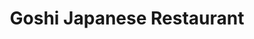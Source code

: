 ---
layout: place
title: "Goshi Japanese Restaurant"
permalink: /california/paso-robles/goshi-japanese-restaurant.html
stateAbbr: CA
stateName: California
cityName: Paso Robles
seo:
  name: "Goshi Japanese Restaurant"
  type: Restaurant
  links: null
description: "Goshi Japanese Restaurant serves delicious sushi in Paso Robles, California. Try fresh Japanese dishes for a great dining experience. "
place_id: ChIJcyFtHGrF7IARJx2gh_3WRyM
photos:
  - name: >-
      places/ChIJcyFtHGrF7IARJx2gh_3WRyM/photos/AeeoHcIzQiGzooYYmVoHV34efJhA8yqyY6hSli2IdvYTBjnkdxI6q_HlW5E-FUjJvO8Jcp2yhF_z_5aim_st1lFEakGb8jKT3-9LQA_EMJdd1f7bscixCs6DbE4GzDBcisnW6ehDUUTVZ1toWpUJ2i-Z3zK28AQG1Y30zQH2-jyriknrtYGmiQmsh77nYEDm3KA8fA8G-vLPAjJRYQeY65V0dVzRlPWb0Q1Sp4FKCzCGkhJiJWFCupkISWGwrwcG9FzaGpMROxOy3A602f35fZtVjt2kVlJ3-_Gp7s9ajN5HqUvFNTI6Q9NJulgQ257RluWMGCeZBSsfCDTBdmHOfF-0S06iDqtGqrz45f3qnV30Pl-KUp9a7RhpRoL9dpOM7xdOBTYSXHlVPswCHJb5KeYBW3bKuwaSJRHevetPPHL2XEtdrA
    widthPx: 4032
    heightPx: 3024
    authorAttributions:
      - displayName: nobuhiro shibata
        uri: https://maps.google.com/maps/contrib/111172630312833550729
        photoUri: >-
          https://lh3.googleusercontent.com/a-/ALV-UjXz1EqA-md7cZ0H8nbe0y2fCfAMPhyaC16hryp7OvoOceFB8WLz=s100-p-k-no-mo
    flagContentUri: >-
      https://www.google.com/local/imagery/report/?cb_client=maps_api_places.places_api&image_key=!1e10!2sCIHM0ogKEICAgICWwYy4SA&hl=en-US
    googleMapsUri: >-
      https://www.google.com/maps/place//data=!3m4!1e2!3m2!1sCIHM0ogKEICAgICWwYy4SA!2e10!4m2!3m1!1s0x80ecc56a1c6d2173:0x2347d6fd87a01d27
  - name: >-
      places/ChIJcyFtHGrF7IARJx2gh_3WRyM/photos/AeeoHcIeXG-Lb03Kp_sQGiXlLr9uJsbhff0buOLbwydHoStP0Ew552hGbP9Al8bMf97ObxpP-JxB1lK49BSQT1RR1Kgi9Ll0qHxpvS_6vstlp5wWalY7kCR6k7uFKxsGsoupEF0DgKVbpd0O3WEQo-fcJkDueXlaOjMjXFiZRgUafayr-7q-2w8vbWVgEQAnAlyeI9RegGTh3U7SAAan0Ck58ofWvNbvjy7H1EKVLie19rh6yU1vAGcH8IRYWsqJ4w8KJ0pccytjfeU0yM8vtgOOlXY1HM3_nwi23H8hRN_QCnBoSA
    widthPx: 900
    heightPx: 600
    authorAttributions:
      - displayName: Goshi Japanese Restaurant
        uri: https://maps.google.com/maps/contrib/111219445610561517582
        photoUri: >-
          https://lh3.googleusercontent.com/a-/ALV-UjWXAdHOZ15om8cXB8vViiyh-Ef5dfnAgQWVozoEmpMoNiyBGjc=s100-p-k-no-mo
    flagContentUri: >-
      https://www.google.com/local/imagery/report/?cb_client=maps_api_places.places_api&image_key=!1e10!2sAF1QipNaByWLDSRZSRKSW_gZIFZ1cYJ4Z99w5NLBzXBr&hl=en-US
    googleMapsUri: >-
      https://www.google.com/maps/place//data=!3m4!1e2!3m2!1sAF1QipNaByWLDSRZSRKSW_gZIFZ1cYJ4Z99w5NLBzXBr!2e10!4m2!3m1!1s0x80ecc56a1c6d2173:0x2347d6fd87a01d27
  - name: >-
      places/ChIJcyFtHGrF7IARJx2gh_3WRyM/photos/AeeoHcJaK5adnE0twn6UJLfvlgERqFbc1MAdD1aiLjewjdeYjTCw6zz7a1VN37-Pk1CmqlJHVSZRC_aActs7bZUP4GfpDaRTeKpj8RzpIQBfEXjUVF-ZuSlHhiUl-OdTH8AjnkJxGswKnhMo_XIwoDt3yq_2WPdJyFAqlZAFMC0CfaEwQR1QH3-GdGL3bkRH_iluJuRoYw5V8JM-R3lQepFJxtBeWFdefwWEPvZMsYlWRaFU8cnC6FNV6EkUPTzCuFzOrU6rLExjPCk1Ma43sGMNNlAKYU4EIBA4e_Co_KIOw9MQQIdLu6RnrSgjAXkVbG04tXZMGBXkLbkmXivEVoLF5K8d8EYLK73YgzTh3j6rHK1uu5VyTsEp5LMsUEt3lyOy3OgnWNrrAvm88Ob4Hlf-FeJ3vt9WaSa9haLUTcNbo5o
    widthPx: 4032
    heightPx: 3024
    authorAttributions:
      - displayName: Marcus Oberlander
        uri: https://maps.google.com/maps/contrib/105935096671540394426
        photoUri: >-
          https://lh3.googleusercontent.com/a-/ALV-UjUVxi00Hw91ADSc1TIE4ByoolUsm0hGKQjc1hC0qN14bpsS1AUk0A=s100-p-k-no-mo
    flagContentUri: >-
      https://www.google.com/local/imagery/report/?cb_client=maps_api_places.places_api&image_key=!1e10!2sCIHM0ogKEICAgMDgjqaTcA&hl=en-US
    googleMapsUri: >-
      https://www.google.com/maps/place//data=!3m4!1e2!3m2!1sCIHM0ogKEICAgMDgjqaTcA!2e10!4m2!3m1!1s0x80ecc56a1c6d2173:0x2347d6fd87a01d27
  - name: >-
      places/ChIJcyFtHGrF7IARJx2gh_3WRyM/photos/AeeoHcIKPIOV46e5I0HpOtI4y0p8DBogZpzQOXa5H79yw7qJmYFJl_9FdH5hXqah4AUDOvK8EoqqilCGVxqy6wlCrHWI9ayOB83UR-HxZAV8zBND7ht5MD0SsA9lw_hqbPiMWPUBHF9NVKlpRq4Ua737UBuum_MoaUCISzOlEMANjmp0k0r0X-1QBRlzVFNxDnYr5tha1KCsFk7Y-dR2eyKy21YyQgSL1RwV2YpArRs4b8eH__zPJDIBYjrO1YrdbOOrOmVDoZKfwYpOVcF3KbvgGqQxe65VdsMDyu-wqU7zI5di7w
    widthPx: 1200
    heightPx: 800
    authorAttributions:
      - displayName: Goshi Japanese Restaurant
        uri: https://maps.google.com/maps/contrib/111219445610561517582
        photoUri: >-
          https://lh3.googleusercontent.com/a-/ALV-UjWXAdHOZ15om8cXB8vViiyh-Ef5dfnAgQWVozoEmpMoNiyBGjc=s100-p-k-no-mo
    flagContentUri: >-
      https://www.google.com/local/imagery/report/?cb_client=maps_api_places.places_api&image_key=!1e10!2sAF1QipP1xY4LHqDr-jPRmlNtGdh5CDBQymHACLh77cmH&hl=en-US
    googleMapsUri: >-
      https://www.google.com/maps/place//data=!3m4!1e2!3m2!1sAF1QipP1xY4LHqDr-jPRmlNtGdh5CDBQymHACLh77cmH!2e10!4m2!3m1!1s0x80ecc56a1c6d2173:0x2347d6fd87a01d27
  - name: >-
      places/ChIJcyFtHGrF7IARJx2gh_3WRyM/photos/AeeoHcICYztOZ8xI3T9Zg-rH6ccxHT4VMPJPw8TxV8gLcAp0UItzYiiSowhu3j7d5YKUbX2o6V2YZvb4mtrW6GQANSmKWnq42c3agh-K7dHL9IdU0y8Y_W32KTX690FxQxFDAm5-KPEbZncEZhKUUJAcjCSeCVFk6-68E-pp-ybD3r__StaflprYtAnY0Lk4AtJLSAj-_-QAZxl9-a_MbtJCWOFJIFN7KW91LjyopyKUDOjiFSHYE2wGT9Amlqqaq5iLISA23lwiAfjClxz1merCkLdP76iUbFeKWqruIcPXisvILBZuKsuBgCFJW6gEYHE45A4byDPA96L4vthzijZ8GhQb7s7Bfo3bRuhxOia16GN_IklaIztGHYunoEi-c6R6yLbPFkcx9iinDErPvIidDfPtAFSu82kEzi5DByk
    widthPx: 1250
    heightPx: 1047
    authorAttributions:
      - displayName: Mike Mikha
        uri: https://maps.google.com/maps/contrib/114513796508066321076
        photoUri: >-
          https://lh3.googleusercontent.com/a-/ALV-UjV5npsP8z2GuRFAsgIg-98gvBa5gRzoqvsGNIEFKYrMVMSiO7I=s100-p-k-no-mo
    flagContentUri: >-
      https://www.google.com/local/imagery/report/?cb_client=maps_api_places.places_api&image_key=!1e10!2sCIHM0ogKEICAgIDGjrMm&hl=en-US
    googleMapsUri: >-
      https://www.google.com/maps/place//data=!3m4!1e2!3m2!1sCIHM0ogKEICAgIDGjrMm!2e10!4m2!3m1!1s0x80ecc56a1c6d2173:0x2347d6fd87a01d27
  - name: >-
      places/ChIJcyFtHGrF7IARJx2gh_3WRyM/photos/AeeoHcKwDQciRMAQUvi9uvM2kr5yq-tNcDm8z_X9TWoC_gXHvRBVxCT9V_64CbgozS38RbE-oFgxObEelRGOJ6AI-M1O1idczvXTEIS3zdPvqevyNhvjlrnuMtajw73eSEcWPWDTaxbod5ZC8oowHTIw4S8EY9uW-BPgEvKOuIiwoIG7rn4XCjf333Ue8iyu8fZVgInOByZdltMJu3ityanoHspDxfGFB7crdUlzWdfq9ZE14RETOVThmU4j9ke7nAy4huLSJqaB9gDhSDMu7n8AKjVB7Bf4EZhNYpWan1Zmo2J8zw
    widthPx: 900
    heightPx: 600
    authorAttributions:
      - displayName: Goshi Japanese Restaurant
        uri: https://maps.google.com/maps/contrib/111219445610561517582
        photoUri: >-
          https://lh3.googleusercontent.com/a-/ALV-UjWXAdHOZ15om8cXB8vViiyh-Ef5dfnAgQWVozoEmpMoNiyBGjc=s100-p-k-no-mo
    flagContentUri: >-
      https://www.google.com/local/imagery/report/?cb_client=maps_api_places.places_api&image_key=!1e10!2sAF1QipPIgv5_h4diNV_jvvecEfHhELN0pSDe3R1zqfZd&hl=en-US
    googleMapsUri: >-
      https://www.google.com/maps/place//data=!3m4!1e2!3m2!1sAF1QipPIgv5_h4diNV_jvvecEfHhELN0pSDe3R1zqfZd!2e10!4m2!3m1!1s0x80ecc56a1c6d2173:0x2347d6fd87a01d27
  - name: >-
      places/ChIJcyFtHGrF7IARJx2gh_3WRyM/photos/AeeoHcKmyTjytrH-V7yJCWrcGlyVYvC1UUmSsmvmVW7AoMZnEbPKkalrVFxTyK9pXySYaS_e0vw0VS8eU5pMDaTh570ulVYWFnyqH3Im7Fn-tvqbWJrFmyhFFTS8qvDTJPTFZ0HPU4b4NlbqwPrRyxEgphWAG1Sqb2wU8VaGas6BeeemEqmnSMzUPAdESybHy9VYcFeUew4dYuUaIpBmJ1VQQT4yQY3zu8P8kOOKm_ofJi3eiHXwolvJk3Jal6lzVCVm_Qtu-BLXnYwES9XB7Xh2wWSXbTXsRNUsBNWuGSMUnOTaNCsjvyE0rDbGuVVAc90bUIqhv_NgoX5Khg51ZnIcpOV3zieUj4wT6ecDGCgZT7YOK-WFUOGZLjeTA0T9a5ccOydUUnD1ngH5u9DEdS4xewsqHuIFdCmWMYj-MhLZeHinE5k
    widthPx: 3000
    heightPx: 4000
    authorAttributions:
      - displayName: Lauren G
        uri: https://maps.google.com/maps/contrib/117040791602107229452
        photoUri: >-
          https://lh3.googleusercontent.com/a-/ALV-UjXwuFZm-IGQu_29KPs3GqCWObgVDhEsriz88z1IGoUnu0tkPHbb=s100-p-k-no-mo
    flagContentUri: >-
      https://www.google.com/local/imagery/report/?cb_client=maps_api_places.places_api&image_key=!1e10!2sCIHM0ogKEICAgIDThY2bvAE&hl=en-US
    googleMapsUri: >-
      https://www.google.com/maps/place//data=!3m4!1e2!3m2!1sCIHM0ogKEICAgIDThY2bvAE!2e10!4m2!3m1!1s0x80ecc56a1c6d2173:0x2347d6fd87a01d27
  - name: >-
      places/ChIJcyFtHGrF7IARJx2gh_3WRyM/photos/AeeoHcKoL6ipyaKGNUcbr0Rz9Yd6f8JXTr7d4af1IKuipJ9jax-p-rJC2fQ-hR1r3Opsh1n7EN0dXcQ8hSBYljXxwENPLtyMAMVN9wb77fVRQcu_OTOCCZUu5vJV-HXhbfQ2fbPK36nx0UuBPps_YmTprLmuTr_WdY2DgFt9lhKzZehukQHKQ6WAy4PSzvfqJCFtq1vhPd7WWHBZSROCsnWX3Na3I6iEhbZHAvU_NfEwCxcosET6M_aER3GLpLokQcbM1JEqkt6Zn-6bYS13ER8KVoo6R-ON9elFLSis4T5F9e2_sw
    widthPx: 1200
    heightPx: 800
    authorAttributions:
      - displayName: Goshi Japanese Restaurant
        uri: https://maps.google.com/maps/contrib/111219445610561517582
        photoUri: >-
          https://lh3.googleusercontent.com/a-/ALV-UjWXAdHOZ15om8cXB8vViiyh-Ef5dfnAgQWVozoEmpMoNiyBGjc=s100-p-k-no-mo
    flagContentUri: >-
      https://www.google.com/local/imagery/report/?cb_client=maps_api_places.places_api&image_key=!1e10!2sAF1QipMXSgS1vs-xb2g-sd2_UuWclWQY_5ohTBM2a9GN&hl=en-US
    googleMapsUri: >-
      https://www.google.com/maps/place//data=!3m4!1e2!3m2!1sAF1QipMXSgS1vs-xb2g-sd2_UuWclWQY_5ohTBM2a9GN!2e10!4m2!3m1!1s0x80ecc56a1c6d2173:0x2347d6fd87a01d27
  - name: >-
      places/ChIJcyFtHGrF7IARJx2gh_3WRyM/photos/AeeoHcLJfw7guK5r5rEM6x-3WHA-TMM27hifoBxDbVCh5twrdxLc0MfyVBBR17WwZrvvpB4Ide3j7vbmsXqxBxhJ3hGMnchYBuvxK-QP7I6WRXjWIGMBfJLpL8_j6Pi0Wke4zIAiAW7GQdkhWV8EQH_ArQYyNJ6jUdyIavBYMPvutDYQJjyzTHeBixVr6-HmANmX6RmotfKOh5281Z4qA4rKk-bqIcAyl_L4fEbXSo-CKCpWyI30WKGNTTCPEw4V7ma5sD6fyR7ERGyf8zTQtL5h2LqHjWIpKQhuitA-Sd9WmdnGo6eY1jfD2jJn-Iten7aAuPm7hBS0BEmFW30Dhm0_hBfE9jHA8T1cQGiqpMW-yhgrLefOHVQhiNXQ2Xq6Aq3AgFibnKKQclnZbyDSQahNP9aG7OH4HoXNzd4TUoAdxRhlZA
    widthPx: 3024
    heightPx: 4032
    authorAttributions:
      - displayName: joann yuki
        uri: https://maps.google.com/maps/contrib/105964731058598281763
        photoUri: >-
          https://lh3.googleusercontent.com/a-/ALV-UjXSKr7E3AO7CkgpwvhJ1rysQaWDu1DarB5w2PeT5nY2-Yj6ZX4-Ag=s100-p-k-no-mo
    flagContentUri: >-
      https://www.google.com/local/imagery/report/?cb_client=maps_api_places.places_api&image_key=!1e10!2sCIHM0ogKEICAgMDQ6f7VfA&hl=en-US
    googleMapsUri: >-
      https://www.google.com/maps/place//data=!3m4!1e2!3m2!1sCIHM0ogKEICAgMDQ6f7VfA!2e10!4m2!3m1!1s0x80ecc56a1c6d2173:0x2347d6fd87a01d27
  - name: >-
      places/ChIJcyFtHGrF7IARJx2gh_3WRyM/photos/AeeoHcLrJ3_iFTZiVEQwr_G4ofIHwKjtA6lDpzG2KPgMBluVX9KmaGJ_r2o9i7SJYKRuV6JVnp5uW6vLK8lAQHBpVHrFeEQGoxyfzPLNtqESWgtJ5uuGSPUZhB__uT2hzWqXlIFduThr7m0QPoNrBby8Oe99-B5sHBHHAryrLUIBCdciTApy6Upby7go39f-3QciqRliM3MCgj7CEQeKRTRfSFFHgyAHZHBymJqJFmb3lKroWOkWMQ5JvishnUK_52k5GfbiftU8uVZf-xHubjtYEsf8OHX08DE8h30CdJp-1x6yOv2ioCkz0-PQ3VPHHa2N5vgkWds8Iuj2Twmk2PTnWq9kqnWuDaHVV0LGo81K01-CgcVn9Uzu5Rs6Y2JZCr5z1FBJSHe2rhvC8NVaJBhLFRMZ3L9_pj1HnWeKuV3kKJpz1g
    widthPx: 3024
    heightPx: 4032
    authorAttributions:
      - displayName: joann yuki
        uri: https://maps.google.com/maps/contrib/105964731058598281763
        photoUri: >-
          https://lh3.googleusercontent.com/a-/ALV-UjXSKr7E3AO7CkgpwvhJ1rysQaWDu1DarB5w2PeT5nY2-Yj6ZX4-Ag=s100-p-k-no-mo
    flagContentUri: >-
      https://www.google.com/local/imagery/report/?cb_client=maps_api_places.places_api&image_key=!1e10!2sCIHM0ogKEICAgMDQ6f7VPA&hl=en-US
    googleMapsUri: >-
      https://www.google.com/maps/place//data=!3m4!1e2!3m2!1sCIHM0ogKEICAgMDQ6f7VPA!2e10!4m2!3m1!1s0x80ecc56a1c6d2173:0x2347d6fd87a01d27
address: 722 Pine St, Paso Robles, CA 93446, USA
street: 722 Pine St
city: Paso Robles
state: CA
zip: '93446'
country: USA
neighborhood: null
latitude: '35.621898'
longitude: '-120.687847'
accessibility_options:
  wheelchairAccessibleParking: true
  wheelchairAccessibleEntrance: true
  wheelchairAccessibleRestroom: true
  wheelchairAccessibleSeating: true
business_status: OPERATIONAL
name: Goshi Japanese Restaurant
google_maps_links:
  directionsUri: >-
    https://www.google.com/maps/dir//''/data=!4m7!4m6!1m1!4e2!1m2!1m1!1s0x80ecc56a1c6d2173:0x2347d6fd87a01d27!3e0
  placeUri: https://maps.google.com/?cid=2542236899064421671
  writeAReviewUri: >-
    https://www.google.com/maps/place//data=!4m3!3m2!1s0x80ecc56a1c6d2173:0x2347d6fd87a01d27!12e1
  reviewsUri: >-
    https://www.google.com/maps/place//data=!4m4!3m3!1s0x80ecc56a1c6d2173:0x2347d6fd87a01d27!9m1!1b1
  photosUri: >-
    https://www.google.com/maps/place//data=!4m3!3m2!1s0x80ecc56a1c6d2173:0x2347d6fd87a01d27!10e5
primary_type: Sushi Restaurant
opening_hours:
  regular: null
  current: null
secondary_opening_hours:
  regular:
    weekdayDescriptions: null
    type: null
  current:
    weekdayDescriptions: null
    type: null
phone: null
price_level: null
price_range: null
rating: null
rating_count: 0
website: null
reviews: null
parking_options: null
payment_options: null
allow_dogs: null
curbside_pickup: null
delivery: null
dine_in: null
good_for_children: null
good_for_groups: null
good_for_sports: null
live_music: null
menu_for_children: null
outdoor_seating: null
reservable: null
restroom: null
serves_beer: null
serves_breakfast: null
serves_brunch: null
serves_cocktails: null
serves_coffee: null
serves_dinner: null
serves_dessert: null
serves_lunch: null
serves_vegetarian_food: null
serves_wine: null
takeout: null
summary: null

---
